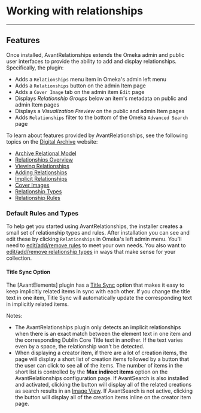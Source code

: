 # Working with relationships

---

## Features

Once installed, AvantRelationships extends the Omeka admin and public user interfaces to provide
the ability to add and display relationships. Specifically, the plugin:

-   Adds a `Relationships` menu item in Omeka's admin left menu
-   Adds a `Relationships` button on the admin Item page
-   Adds a `Cover Image` tab on the admin item `Edit` page
-   Displays *Relationship Groups* below an item's metadata on public and admin Item pages
-   Displays a *Visualization Preview* on the public and admin Item pages
-   Adds `Relationships` filter to the bottom of the Omeka `Advanced Search` page

To learn about features provided by AvantRelationships, see the following topics on the
[Digital Archive](http://swhplibrary.net/archive/relationships/) website:

* [Archive Relational Model]
* [Relationships Overview]
* [Viewing Relationships]
* [Adding Relationships]
* [Implicit Relationships]
* [Cover Images]
* [Relationship Types]
* [Relationship Rules]

### Default Rules and Types

To help get you started using AvantRelationships, the installer creates a small set of relationship types and rules.
After installation you can see and edit these by clicking `Relationships` in Omeka's left admin menu. You'll need to
[edit/add/remove rules](http://swhplibrary.net/archive/relationship-rules/) to meet your own needs.
You also want to [edit/add/remove relationship types](http://swhplibrary.net/archive/relationship-types/) in ways that
make sense for your collection.

#### Title Sync Option

The [AvantElements] plugin has a [Title Sync](../avantelements/avantelements.md#title-sync-option) option that makes it easy to keep
implicitly related items in sync with each other. If you change the title text in one item, Title Sync will
automatically update the corresponding text in implicitly related items.

Notes:

-   The AvantRelationships plugin only detects an implicit relationships when there is an exact match between the element text in one
    item and the corresponding Dublin Core Title text in another. If the text varies even by a space, the relationship won't be detected.
-   When displaying a creator item, if there are a lot of creation items, the page will display a short list of creation items
    followed by a button that the user can click to see all of the items. The number of items in the short list is controlled
    by the **Max indirect items** option on the AvantRelationships configuration page. If AvantSearch is also installed and activated,
    clicking the button will display all of the related creations as search results in an
    [Image View](http://swhplibrary.net/searching/search-results-image-view/). If AvantSearch is not active,
    clicking the button will display all of the creation items inline on the creator item page.


[Digital Archive]: http://swhplibrary.net/archive
[Digital Archive site]: http://swhplibrary.net/digitalarchive/items/show/9165
[Basic Omeka site]: http://swhplibrary.net/demo/relationships/items/show/9165
[relationships types]: http://swhplibrary.net/digitalarchive/relationships/browse
[Relationships Overview]: http://swhplibrary.net/archive/relationships/
[Viewing Relationships]: http://swhplibrary.net/archive/viewing-relationships/
[Adding Relationships]: http://swhplibrary.net/archive/adding-relationships/
[Implicit Relationships]: http://swhplibrary.net/archive/implicit-relationships/
[Cover Images]: http://swhplibrary.net/archive/cover-images/
[Relationship Types]: http://swhplibrary.net/archive/relationship-types/
[Relationship Rules]: http://swhplibrary.net/archive/relationship-rules/
[Archive Relational Model]: http://swhplibrary.net/archive/digital-relational-model/